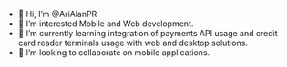 - 👋 Hi, I’m @AriAlanPR
- 👀 I’m interested Mobile and Web development.
- 🌱 I’m currently learning integration of payments API usage and credit card reader terminals usage with web and desktop solutions.
- 💞️ I’m looking to collaborate on mobile applications.

